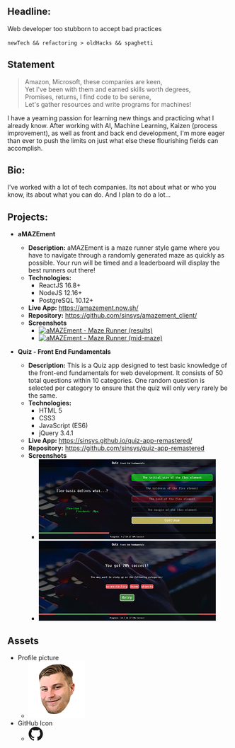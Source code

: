 ## Headline:
Web developer too stubborn to accept bad practices

`newTech && refactoring > oldHacks && spaghetti`

## Statement
> Amazon, Microsoft, these companies are keen,  
> Yet I&#39;ve been with them and earned skills worth degrees,  
> Promises, returns, I find code to be serene,  
> Let&#39;s gather resources and write programs for machines!  

I have a yearning passion for learning new things and practicing what I already know. After working with AI, Machine Learning, Kaizen (process improvement), as well as front and back end development, I&#39;m more eager than ever to push the limits on just what else these flourishing fields can accomplish.

## Bio:
I&#39;ve worked with a lot of tech companies. Its not about what or who you know, its about what you can do. And I plan to do a lot...

## Projects:
- **aMAZEment**
    - **Description:**  aMAZEment is a maze runner style game where you have to navigate through a randomly generated maze as quickly as possible. Your run will be timed and a leaderboard will display the best runners out there!
    - **Technologies:** 
        - ReactJS 16.8+
        - NodeJS 12.16+
        - PostgreSQL 10.12+
    - **Live App:** https://amazement.now.sh/
    - **Repository:** https://github.com/sinsys/amazement_client/
    - **Screenshots** 
        - [![aMAZEment - Maze Runner (results)](https://github.com/sinsys/portfolio/blob/master/img/projects/amazement/thumb/desktop-results-full.jpg?raw=true)](https://github.com/sinsys/portfolio/blob/master/img/projects/amazement/desktop-results-full.jpg?raw=true")
        - [![aMAZEment - Maze Runner (mid-maze)](https://github.com/sinsys/portfolio/blob/master/img/projects/amazement/thumb/mobile-mid-maze-full.jpg?raw=true)](https://github.com/sinsys/portfolio/blob/master/img/projects/quiz-app/quiz-app-quiz-end-full.jpg?raw=true")

- **Quiz - Front End Fundamentals**
    - **Description:**  This is a Quiz app designed to test basic knowledge of the front-end fundamentals for web development. It consists of 50 total questions within 10 categories. One random question is selected per category to ensure that the quiz will only very rarely be the same.
    - **Technologies:** 
        - HTML 5
        - CSS3
        - JavaScript (ES6)
        - jQuery 3.4.1
    - **Live App:** https://sinsys.github.io/quiz-app-remastered/
    - **Repository:** https://github.com/sinsys/quiz-app-remastered
    - **Screenshots** 
        - [![Quiz - Front End Fundamentals (mid quiz)](https://github.com/sinsys/portfolio/blob/master/img/projects/quiz-app/thumbs/quiz-app-mid-quiz-thumb.jpg?raw=true)](https://github.com/sinsys/portfolio/blob/master/img/projects/quiz-app/quiz-app-mid-quiz-full.jpg?raw=true")
        - [![Quiz - Front End Fundamentals (finished)](https://github.com/sinsys/portfolio/blob/master/img/projects/quiz-app/thumbs/quiz-app-quiz-end-thumb.jpg?raw=true)](https://github.com/sinsys/portfolio/master/img/projects/quiz-app/quiz-app-quiz-end-full.jpg?raw=true")

## Assets
- Profile picture 
    - [![Profile picture](https://github.com/sinsys/portfolio/blob/master/img/profile-pic-128.png?raw=true)](https://github.com/sinsys/portfolio/blob/master/img/profile-pic-256.png?raw=true")
- GitHub Icon
    - [![GitHub Icon](https://github.com/sinsys/portfolio/blob/master/img/github-dark-64.png?raw=true)](https://github.com/sinsys/portfolio/blob/master/img/github-dark-64.png?raw=true")